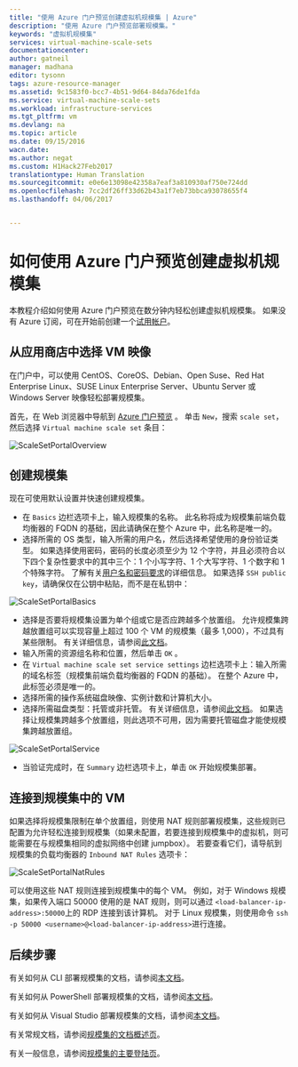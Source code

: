 ```yaml
---
title: "使用 Azure 门户预览创建虚拟机规模集 | Azure"
description: "使用 Azure 门户预览部署规模集。"
keywords: "虚拟机规模集"
services: virtual-machine-scale-sets
documentationcenter: 
author: gatneil
manager: madhana
editor: tysonn
tags: azure-resource-manager
ms.assetid: 9c1583f0-bcc7-4b51-9d64-84da76de1fda
ms.service: virtual-machine-scale-sets
ms.workload: infrastructure-services
ms.tgt_pltfrm: vm
ms.devlang: na
ms.topic: article
ms.date: 09/15/2016
wacn.date: 
ms.author: negat
ms.custom: H1Hack27Feb2017
translationtype: Human Translation
ms.sourcegitcommit: e0e6e13098e42358a7eaf3a810930af750e724dd
ms.openlocfilehash: 7cc2df26ff33d62b43a1f7eb73bbca93078655f4
ms.lasthandoff: 04/06/2017


---
```

# <a name="how-to-create-a-virtual-machine-scale-set-with-the-azure-portal-preview"></a>如何使用 Azure 门户预览创建虚拟机规模集
本教程介绍如何使用 Azure 门户预览在数分钟内轻松创建虚拟机规模集。 如果没有 Azure 订阅，可在开始前创建一个[试用帐户](https://www.azure.cn/pricing/1rmb-trial/)。

## <a name="choose-the-vm-image-from-the-marketplace"></a>从应用商店中选择 VM 映像
在门户中，可以使用 CentOS、CoreOS、Debian、Open Suse、Red Hat Enterprise Linux、SUSE Linux Enterprise Server、Ubuntu Server 或 Windows Server 映像轻松部署规模集。

首先，在 Web 浏览器中导航到 [Azure 门户预览](https://portal.azure.cn) 。 单击 `New`，搜索 `scale set`，然后选择 `Virtual machine scale set` 条目：

![ScaleSetPortalOverview](./media/virtual-machine-scale-sets-portal-create/ScaleSetPortalOverview.PNG)

## <a name="create-the-scale-set"></a>创建规模集
现在可使用默认设置并快速创建规模集。

* 在 `Basics` 边栏选项卡上，输入规模集的名称。 此名称将成为规模集前端负载均衡器的 FQDN 的基础，因此请确保在整个 Azure 中，此名称是唯一的。
* 选择所需的 OS 类型，输入所需的用户名，然后选择希望使用的身份验证类型。 如果选择使用密码，密码的长度必须至少为 12 个字符，并且必须符合以下四个复杂性要求中的其中三个：1 个小写字符、1 个大写字符、1 个数字和 1 个特殊字符。 了解有关[用户名和密码要求](../virtual-machines/virtual-machines-windows-faq.md#what-are-the-username-requirements-when-creating-a-vm)的详细信息。 如果选择 `SSH public key`，请确保仅在公钥中粘贴，而不是在私钥中：

![ScaleSetPortalBasics](./media/virtual-machine-scale-sets-portal-create/ScaleSetPortalBasics.PNG)

* 选择是否要将规模集设置为单个组或它是否应跨越多个放置组。 允许规模集跨越放置组可以实现容量上超过 100 个 VM 的规模集（最多 1,000），不过具有某些限制。 有关详细信息，请参阅[此文档](./virtual-machine-scale-sets-placement-groups.md)。
* 输入所需的资源组名称和位置，然后单击 `OK` 。
* 在 `Virtual machine scale set service settings` 边栏选项卡上：输入所需的域名标签（规模集前端负载均衡器的 FQDN 的基础）。 在整个 Azure 中，此标签必须是唯一的。
* 选择所需的操作系统磁盘映像、实例计数和计算机大小。
* 选择所需磁盘类型：托管或非托管。 有关详细信息，请参阅[此文档](./virtual-machine-scale-sets-managed-disks.md)。 如果选择让规模集跨越多个放置组，则此选项不可用，因为需要托管磁盘才能使规模集跨越放置组。

![ScaleSetPortalService](./media/virtual-machine-scale-sets-portal-create/ScaleSetPortalService.PNG)

* 当验证完成时，在 `Summary` 边栏选项卡上，单击 `OK` 开始规模集部署。

## <a name="connect-to-a-vm-in-the-scale-set"></a>连接到规模集中的 VM
如果选择将规模集限制在单个放置组，则使用 NAT 规则部署规模集，这些规则已配置为允许轻松连接到规模集（如果未配置，若要连接到规模集中的虚拟机，则可能需要在与规模集相同的虚拟网络中创建 jumpbox）。 若要查看它们，请导航到规模集的负载均衡器的 `Inbound NAT Rules` 选项卡：

![ScaleSetPortalNatRules](./media/virtual-machine-scale-sets-portal-create/ScaleSetPortalNatRules.PNG)

可以使用这些 NAT 规则连接到规模集中的每个 VM。 例如，对于 Windows 规模集，如果传入端口 50000 使用的是 NAT 规则，则可以通过 `<load-balancer-ip-address>:50000`上的 RDP 连接到该计算机。 对于 Linux 规模集，则使用命令 `ssh -p 50000 <username>@<load-balancer-ip-address>`进行连接。

## <a name="next-steps"></a>后续步骤
有关如何从 CLI 部署规模集的文档，请参阅[本文档](virtual-machine-scale-sets-cli-quick-create.md)。

有关如何从 PowerShell 部署规模集的文档，请参阅[本文档](virtual-machine-scale-sets-windows-create.md)。

有关如何从 Visual Studio 部署规模集的文档，请参阅[本文档](virtual-machine-scale-sets-vs-create.md)。

有关常规文档，请参阅[规模集的文档概述页](virtual-machine-scale-sets-overview.md)。

有关一般信息，请参阅[规模集的主要登陆页](https://www.azure.cn/home/features/virtual-machine-scale-sets/)。

